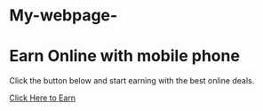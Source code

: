 # My-webpage-
<!DOCTYPE html>
<html lang="en">
<head>
    <meta charset="UTF-8">
    <meta name="viewport" content="width=device-width, initial-scale=1.0">
    <title>Best Deals | Earn Online</title>
    <link rel="stylesheet" href="style.css">
</head>
<body>
    <div class="container">
        <h1>Earn Online with mobile phone</h1>
        <p>Click the button below and start earning with the best online deals.</p>
        <a href="https://coilapprobationbyword.com/rgrb7h41z?key=5484831cb33fae31df6a0bee71091744" class="cta-button">Click Here to Earn</a>
    </div>
</body>
</html>
